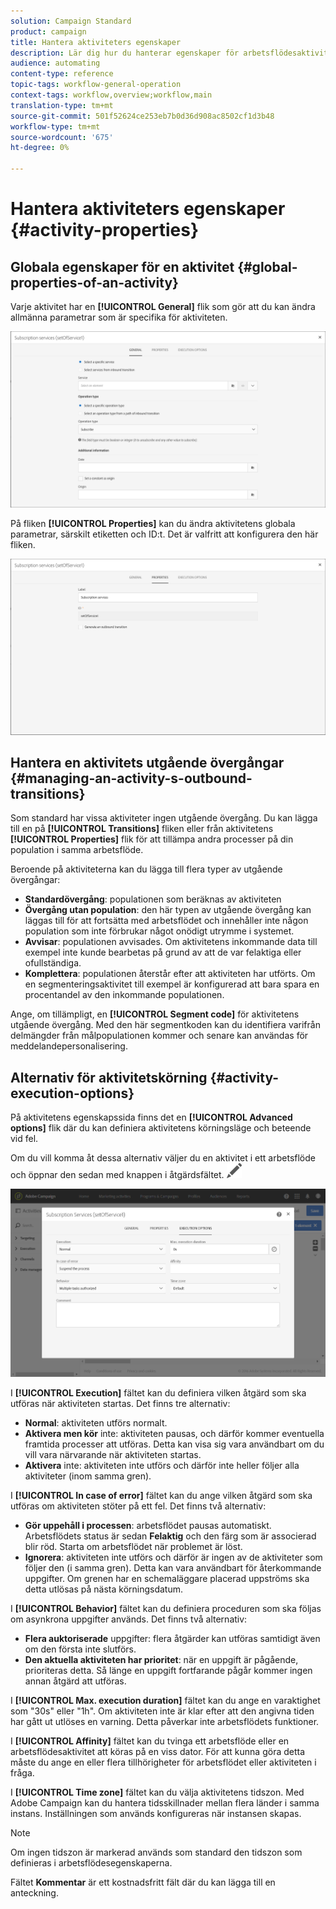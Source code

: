 ```yaml
---
solution: Campaign Standard
product: campaign
title: Hantera aktiviteters egenskaper
description: Lär dig hur du hanterar egenskaper för arbetsflödesaktiviteter.
audience: automating
content-type: reference
topic-tags: workflow-general-operation
context-tags: workflow,overview;workflow,main
translation-type: tm+mt
source-git-commit: 501f52624ce253eb7b0d36d908ac8502cf1d3b48
workflow-type: tm+mt
source-wordcount: '675'
ht-degree: 0%

---
```



# Hantera aktiviteters egenskaper {#activity-properties}

## Globala egenskaper för en aktivitet {#global-properties-of-an-activity}

Varje aktivitet har en **[!UICONTROL General]** flik som gör att du kan ändra allmänna parametrar som är specifika för aktiviteten.

![](assets/activity-properties.png)

På fliken **[!UICONTROL Properties]** kan du ändra aktivitetens globala parametrar, särskilt etiketten och ID:t. Det är valfritt att konfigurera den här fliken.

![](assets/activity-properties2.png)

## Hantera en aktivitets utgående övergångar {#managing-an-activity-s-outbound-transitions}

Som standard har vissa aktiviteter ingen utgående övergång. Du kan lägga till en på **[!UICONTROL Transitions]** fliken eller från aktivitetens **[!UICONTROL Properties]** flik för att tillämpa andra processer på din population i samma arbetsflöde.

Beroende på aktiviteterna kan du lägga till flera typer av utgående övergångar:

* **Standardövergång**: populationen som beräknas av aktiviteten
* **Övergång utan population**: den här typen av utgående övergång kan läggas till för att fortsätta med arbetsflödet och innehåller inte någon population som inte förbrukar något onödigt utrymme i systemet.
* **Avvisar**: populationen avvisades. Om aktivitetens inkommande data till exempel inte kunde bearbetas på grund av att de var felaktiga eller ofullständiga.
* **Komplettera**: populationen återstår efter att aktiviteten har utförts. Om en segmenteringsaktivitet till exempel är konfigurerad att bara spara en procentandel av den inkommande populationen.

Ange, om tillämpligt, en **[!UICONTROL Segment code]** för aktivitetens utgående övergång. Med den här segmentkoden kan du identifiera varifrån delmängder från målpopulationen kommer och senare kan användas för meddelandepersonalisering.

## Alternativ för aktivitetskörning {#activity-execution-options}

På aktivitetens egenskapssida finns det en **[!UICONTROL Advanced options]** flik där du kan definiera aktivitetens körningsläge och beteende vid fel.

Om du vill komma åt dessa alternativ väljer du en aktivitet i ett arbetsflöde och öppnar den sedan med knappen i åtgärdsfältet. ![](assets/edit_darkgrey-24px.png)

![](assets/wkf_advanced_parameters.png)

I **[!UICONTROL Execution]** fältet kan du definiera vilken åtgärd som ska utföras när aktiviteten startas. Det finns tre alternativ:

* **Normal**: aktiviteten utförs normalt.
* **Aktivera men kör** inte: aktiviteten pausas, och därför kommer eventuella framtida processer att utföras. Detta kan visa sig vara användbart om du vill vara närvarande när aktiviteten startas.
* **Aktivera** inte: aktiviteten inte utförs och därför inte heller följer alla aktiviteter (inom samma gren).

I **[!UICONTROL In case of error]** fältet kan du ange vilken åtgärd som ska utföras om aktiviteten stöter på ett fel. Det finns två alternativ:

* **Gör uppehåll i processen**: arbetsflödet pausas automatiskt. Arbetsflödets status är sedan **Felaktig** och den färg som är associerad blir röd. Starta om arbetsflödet när problemet är löst.
* **Ignorera**: aktiviteten inte utförs och därför är ingen av de aktiviteter som följer den (i samma gren). Detta kan vara användbart för återkommande uppgifter. Om grenen har en schemaläggare placerad uppströms ska detta utlösas på nästa körningsdatum.

I **[!UICONTROL Behavior]** fältet kan du definiera proceduren som ska följas om asynkrona uppgifter används. Det finns två alternativ:

* **Flera auktoriserade** uppgifter: flera åtgärder kan utföras samtidigt även om den första inte slutförs.
* **Den aktuella aktiviteten har prioritet**: när en uppgift är pågående, prioriteras detta. Så länge en uppgift fortfarande pågår kommer ingen annan åtgärd att utföras.

I **[!UICONTROL Max. execution duration]** fältet kan du ange en varaktighet som &quot;30s&quot; eller &quot;1h&quot;. Om aktiviteten inte är klar efter att den angivna tiden har gått ut utlöses en varning. Detta påverkar inte arbetsflödets funktioner.

I **[!UICONTROL Affinity]** fältet kan du tvinga ett arbetsflöde eller en arbetsflödesaktivitet att köras på en viss dator. För att kunna göra detta måste du ange en eller flera tillhörigheter för arbetsflödet eller aktiviteten i fråga.

I **[!UICONTROL Time zone]** fältet kan du välja aktivitetens tidszon. Med Adobe Campaign kan du hantera tidsskillnader mellan flera länder i samma instans. Inställningen som används konfigureras när instansen skapas.

>[!NOTE]
>
>Om ingen tidszon är markerad används som standard den tidszon som definieras i arbetsflödesegenskaperna.

Fältet **Kommentar** är ett kostnadsfritt fält där du kan lägga till en anteckning.
